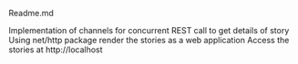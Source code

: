 Readme.md

Implementation of channels for concurrent REST call to get details of story
Using net/http package render the stories as a web application
Access the stories at http://localhost